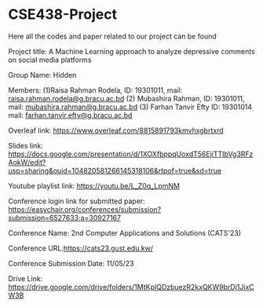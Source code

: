 # CSE438-Project
Here all the codes and paper related to our project can be found 

Project title: A Machine Learning approach to analyze depressive comments on social media platforms

Group Name: Hidden

Members: 
(1)Raisa Rahman Rodela, ID: 19301011, mail: raisa.rahman.rodela@g.bracu.ac.bd
(2) Mubashira Rahman,   ID: 19301011, mail: mubashira.rahman@g.bracu.ac.bd
(3) Farhan Tanvir Efty ID: 19301014 mail: farhan.tanvir.efty@g.bracu.ac.bd

Overleaf link: https://www.overleaf.com/8815891793kmvhxgbrtxrd

Slides link: https://docs.google.com/presentation/d/1XOXfbppqUoxdT56EjiTTIbVg3RFzAokW/edit?usp=sharing&ouid=104820581266145318106&rtpof=true&sd=true 

Youtube playlist link: https://youtu.be/L_Z0q_LpmNM 

Conference login link for submitted paper: https://easychair.org/conferences/submission?submission=6527633;a=30927167

Conference Name: 2nd Computer Applications and Solutions (CATS'23)

Conference URL:https://cats23.gust.edu.kw/    

Conference Submission Date: 11/05/23

Drive Link: https://drive.google.com/drive/folders/1MtKpIQDzbuezR2kxQKW9brDj1JixCW3B

